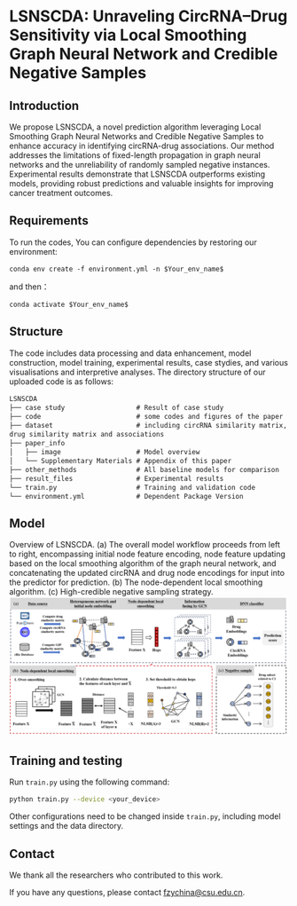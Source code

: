 # LSNSCDA: Unraveling CircRNA–Drug Sensitivity via Local Smoothing Graph Neural Network and Credible Negative Samples
## Introduction
We propose LSNSCDA, a novel prediction algorithm leveraging Local Smoothing Graph Neural Networks and Credible Negative Samples to enhance accuracy in identifying circRNA-drug associations. Our method addresses the limitations of fixed-length propagation in graph neural networks and the unreliability of randomly sampled negative instances. Experimental results demonstrate that LSNSCDA outperforms existing models, providing robust predictions and valuable insights for improving cancer treatment outcomes.
## Requirements

To run the codes, You can configure dependencies by restoring our environment:
```
conda env create -f environment.yml -n $Your_env_name$
```

and then：

```
conda activate $Your_env_name$
```

## Structure
The code includes data processing and data enhancement, model construction, model training, experimental results, case stydies, and various visualisations and interpretive analyses. The directory structure of our uploaded code is as follows:

```
LSNSCDA
├── case study                  # Result of case study
├── code                        # some codes and figures of the paper
├── dataset                     # including circRNA similarity matrix, drug similarity matrix and associations
├── paper_info
│   ├── image                   # Model overview
│   └── Supplementary Materials # Appendix of this paper
├── other_methods               # All baseline models for comparison
├── result_files                # Experimental results
└── train.py                    # Training and validation code
└── environment.yml             # Dependent Package Version
``` 


## Model
Overview of LSNSCDA. (a) The overall model workflow proceeds from left to right, encompassing initial node feature encoding, node feature updating based on the local smoothing algorithm of the graph neural network, and concatenating the updated circRNA and drug node encodings for input into the predictor for prediction. (b) The node-dependent local smoothing algorithm. (c) High-credible negative sampling strategy.
![1.png](paper_info%2Fmodel_overview.png)

## Training and testing

Run `train.py` using the following command:
```bash
python train.py --device <your_device>
```

Other configurations need to be changed inside `train.py`, including model settings and the data directory.



## Contact

We thank all the researchers who contributed to this work.

If you have any questions, please contact fzychina@csu.edu.cn.
